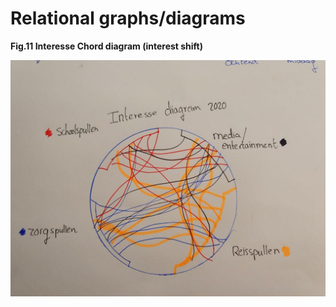 # Relational graphs/diagrams

**Fig.11 Interesse Chord diagram \(interest shift\)**

![](../.gitbook/assets/whatsapp-image-2020-09-17-at-23.39.09.jpeg)



